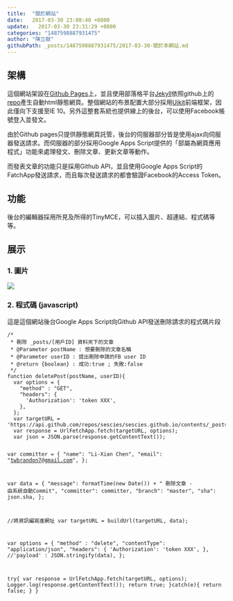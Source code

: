 ```yaml
---
title:  "關於網站"
date:   2017-03-30 23:08:40 +0800
update:   2017-03-30 23:31:29 +0800
categories: "1487598887931475"
author: "陳立献"
githubPath: _posts/1487598887931475/2017-03-30-關於本網站.md
---
```

<h2>架構</h2>
<p>這個網站架設在<a href="https://pages.github.com/" target="_blank" rel="noopener noreferrer">Github Pages</a>上，並且使用部落格平台<a href="https://jekyllrb.com/" target="_blank" rel="noopener noreferrer">Jekyll</a>依照github上的<a href="https://github.com/sescies/sescies.github.io/tree/master/_posts" target="_blank" rel="noopener noreferrer">repo</a>產生自動html靜態網頁。整個網站的布景配置大部分採用<a href="https://getuikit.com/" target="_blank" rel="noopener noreferrer">Uikit</a>前端框架，因此僅向下支援至IE 10。另外這整套系統也提供線上的後台，可以使用Facebook帳號登入並發文。</p>
<p>由於Github pages只提供靜態網頁託管，後台的伺服器部分皆是使用ajax向伺服器發送請求。而伺服器的部分採用Google Apps Script提供的「部屬為網頁應用程式」功能來處理發文、刪除文章、更新文章等動作。</p>
<p>而發表文章的功能只是採用Github API，並且使用Google Apps Script的FatchApp發送請求，而且每次發送請求的都會驗證Facebook的Access Token。</p>
<h2>功能</h2>
<p>後台的編輯器採用所見及所得的TinyMCE，可以插入圖片、超連結、程式碼等等。</p>
<h2>展示</h2>
<h3>1. 圖片</h3>
<p><img src="http://csie.niu.edu.tw/csie102/img/logo.png" /></p>
<h3>2. 程式碼 (javascript)</h3>
<p>這是這個網站後台Google Apps Script向Github API發送刪除請求的程式碼片段</p>
<pre class="language-javascript"><code>/*
 * 刪除 _posts/[用戶ID] 資料夾下的文章
 * @Parameter postName : 想要刪除的文章名稱
 * @Parameter userID : 提出刪除申請的FB user ID
 * @return {boolean} : 成功:true ; 失敗:false
 */
function deletePost(postName, userID){
  var options = {
    "method" : "GET",
    "headers": {
      'Authorization': 'token XXX',
    },
  };
  var targetURL = 'https://api.github.com/repos/sescies/sescies.github.io/contents/_posts/'+userID+'/'+postName;
  var response = UrlFetchApp.fetch(targetURL, options);
  var json = JSON.parse(response.getContentText());
  
  var committer = {
    "name": "Li-Xian Chen",
    "email": "twbrandon7@gmail.com",
  };
  
  var data = {
    "message": formatTime(new Date()) + " 刪除文章 - 由系統自動Commit",
    "committer": committer,
    "branch": "master",
    "sha": json.sha,
  };
  
  //將資訊編寫進網址
  var targetURL = buildUrl(targetURL, data);
  
  var options = {
    "method" : "delete",
    "contentType": "application/json",
    "headers": {
      'Authorization': 'token XXX',
    },
    //'payload' : JSON.stringify(data),
  };
  
  try{
    var response = UrlFetchApp.fetch(targetURL, options);
    Logger.log(response.getContentText()); 
    return true;
  }catch(e){
    return false;
  }
}</code></pre>